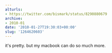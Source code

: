 ```yaml
---
alturls:
- https://twitter.com/bismark/status/8290880679
archive:
- 2010-01
date: '2010-01-27T19:30:03+00:00'
slug: '1264620603'
---
```


it's pretty. but my macbook can do so much more.

